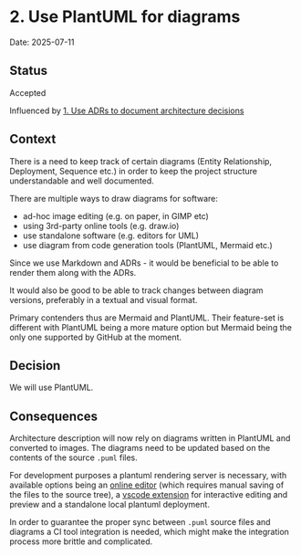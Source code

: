# 2. Use PlantUML for diagrams

Date: 2025-07-11

## Status

Accepted

Influenced by [1. Use ADRs to document architecture decisions](0001-use-adrs-to-document-architecture-decisions.md)

## Context

There is a need to keep track of certain diagrams (Entity Relationship,
Deployment, Sequence etc.) in order to keep the project structure understandable 
and well documented.

There are multiple ways to draw diagrams for software:
- ad-hoc image editing (e.g. on paper, in GIMP etc)
- using 3rd-party online tools (e.g. draw.io)
- use standalone software (e.g. editors for UML)
- use diagram from code generation tools (PlantUML, Mermaid etc.)

Since we use Markdown and ADRs - it would be beneficial to be able to render them
along with the ADRs.

It would also be good to be able to track changes between diagram versions, preferably
in a textual and visual format.

Primary contenders thus are Mermaid and PlantUML. Their feature-set is different
with PlantUML being a more mature option but Mermaid being the only one supported
by GitHub at the moment.

## Decision

We will use PlantUML.

## Consequences

Architecture description will now rely on diagrams written in PlantUML and converted to images.
The diagrams need to be updated based on the contents of the source `.puml` files.

For development purposes a plantuml rendering server is necessary, with available options being
an [online editor](https://editor.plantuml.com/) (which requires manual saving of the files to the
source tree), a [vscode extension](https://marketplace.visualstudio.com/items?itemName=jebbs.plantuml) for
interactive editing and preview and a standalone local plantuml deployment.

In order to guarantee the proper sync between `.puml` source files and diagrams a CI tool integration
is needed, which might make the integration process more brittle and complicated.
